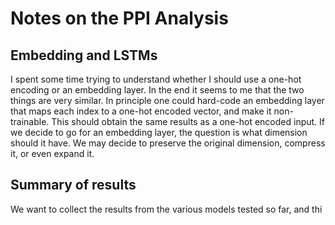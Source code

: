 # Notes on the PPI Analysis

## Embedding and LSTMs

I spent some time trying to understand whether I should use a one-hot encoding
or an embedding layer. In the end it seems to me that the two things are very
similar. In principle one could hard-code an embedding layer that maps each
index to a one-hot encoded vector, and make it non-trainable. This should 
obtain the same results as a one-hot encoded input. If we decide to go for an 
embedding layer, the question is what dimension should it have. We may decide 
to preserve the original dimension, compress it, or even expand it.

## Summary of results

We want to collect the results from the various models tested so far, and thi